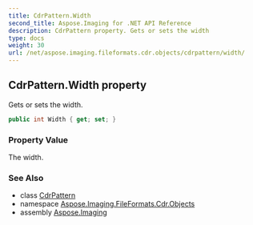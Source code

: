```yaml
---
title: CdrPattern.Width
second_title: Aspose.Imaging for .NET API Reference
description: CdrPattern property. Gets or sets the width
type: docs
weight: 30
url: /net/aspose.imaging.fileformats.cdr.objects/cdrpattern/width/
---
```

## CdrPattern.Width property

Gets or sets the width.

```csharp
public int Width { get; set; }
```

### Property Value

The width.

### See Also

* class [CdrPattern](../)
* namespace [Aspose.Imaging.FileFormats.Cdr.Objects](../../cdrpattern/)
* assembly [Aspose.Imaging](../../../)


